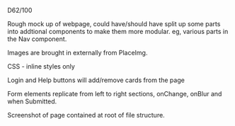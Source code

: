D62/100

Rough mock up of webpage, could have/should have split up some parts into addtional components to make them more modular. eg, various parts in the Nav component.

Images are brought in externally from PlaceImg.

CSS - inline styles only

Login and Help buttons will add/remove cards from the page

Form elements replicate from left to right sections, onChange, onBlur and when Submitted.

Screenshot of page contained at root of file structure.

